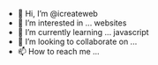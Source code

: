 - 👋 Hi, I’m @icreateweb
- 👀 I’m interested in ... websites
- 🌱 I’m currently learning ... javascript
- 💞️ I’m looking to collaborate on ... 
- 📫 How to reach me ...

<!---
icreateweb/icreateweb is a ✨ special ✨ repository because its `README.md` (this file) appears on your GitHub profile.
You can click the Preview link to take a look at your changes.
--->
